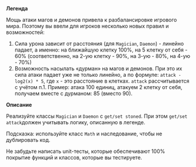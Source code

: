 **Легенда**

Мощь атаки магов и демонов привела к разбалансировке игрового мира. Поэтому вы ввели для игроков несколько новых правил и возможностей:

1. Сила урона зависит от расстояния (для ```Magician```, ```Daemon```) - линейно падает, а именно: на ближайшую клетку 100%, на 5 клетку от себя - 60% (соответственно, на 2-ую клетку - 90%, на 3-ую - 80%, на 4-ую - 70%)
2. Возможность насылать «дурман» на магов и демонов. При это их сила атаки падает уже не только линейно, а по формуле: ```attack - log2(x) * 5```, где ```x``` - это расстояние в клетках. ```attack``` рассчитывается с учётом п.1. Пример: атака 100 единиц, атакуем 2 клетку от себя, получаем вместе с дурманом: 85 (вместо 90).

**Описание**

Реализуйте классы ```Magician``` и ```Daemon``` с ```get/set stoned```. При этом ```get/set attack```должен учитывать логику, описанную в легенде.

Подсказка: используйте класс ```Math``` и наследование, чтобы не дублировать код.

Не забудьте написать unit-тесты, которые обеспечивают 100% покрытие функций и классов, которые вы тестируете.
